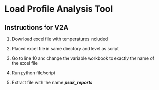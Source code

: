 # Load Profile Analysis Tool

## Instructions for V2A

1. Download excel file with temperatures included

2. Placed excel file in same directory and level as script

3. Go to line 10 and change the variable workbook to exactly the name of the excel file

4. Run python file/script

5. Extract file with the name ***peak_reports***
